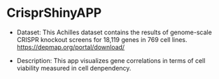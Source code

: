 # CrisprShinyAPP

* Dataset: 
This Achilles dataset contains the results of genome-scale CRISPR knockout screens for 18,119 genes in 769 cell lines. https://depmap.org/portal/download/

* Description:
This app visualizes gene correlations in terms of cell viability measured in cell denpendency. 

